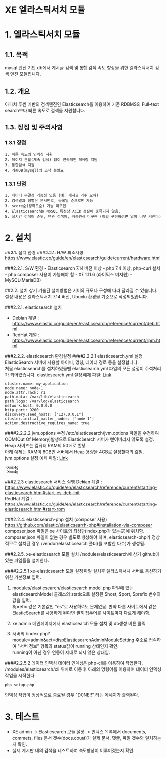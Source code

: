 XE 엘라스틱서치 모듈
======================

# 1. 엘라스틱서치 모듈

## 1.1. 목적
mysql 엔진 기반 db에서 게시글 검색 및 통합 검색 속도 향상을 위한 엘라스틱서치 검색 엔진 모듈입니다.
## 1.2. 개요
아파치 루씬 기반의 검색엔진인 Elasticsearch를 이용하여 기존 RDBMS의 Full-text search보다 빠른 속도로 검색을 지원합니다.

## 1.3. 장점 및 주의사항
### 1.3.1 장점
    1. 빠른 속도의 인덱싱 지원
    2. 페이지 분할(계속 검색) 없이 연속적인 페이징 지원
    3. 통합검색 지원
    4. 기존DB(mysql)의 조작 불필요
### 1.3.1 단점
    1. 데이터 무결성 가능성 있음 (예: 게시글 개수 오차)
    2. 검색결과 정렬은 문서번호, 등록일 순으로만 가능
    3. score순(정확도순) 기능 미구현
    4. Elasticsearch는 NoSQL 특성상 ACID 성질이 충족되지 않음.
    5. 실시간 검색어 순위, 연관 검색어, 자동완성 미구현 (이걸 구현하려면 일이 너무 커진다)
    
# 2. 설치
##2.1. 설치 환경
###2.2.1. H/W 최소사양
https://www.elastic.co/guide/en/elasticsearch/guide/current/hardware.html

###2.2.1. S/W 환경
    - Elasticsearch 7.14 버전 이상
    - php 7.4 이상, php-curl 설치
    - php composer 사용이 가능해야 함
    - XE 1.11.6 (라이믹스 미지원)
    - MySQL(MariaDB)

##2.2. 설치
상기 기술된 설치방법은 서버의 규모나 구성에 따라 달라질 수 있습니다.   
설정 내용은 엘라스틱서치 7.14 버전, Ubuntu 환경을 기준으로 작성되었습니다.

###2.2.1. elasticsearch 설치
* Debian 계열 : https://www.elastic.co/guide/en/elasticsearch/reference/current/deb.html   
* RedHat 계열 : https://www.elastic.co/guide/en/elasticsearch/reference/current/rpm.html

###2.2.2. elasticsearch 환경설정
####2.2.2.1 elasticsearch.yml 설정
ElasticSearch 서버에 사용할 아이피, 명칭, 데이터 경로 등을 설정합니다.   
처음 elasticsearch를 설치하였을땐 elasticsearch.yml 파일의 모든 설정이 주석처리가 되어있습니다.
elasticsearch.yml 설정 예제 파일: [Link][yml_link]   

[yml_link]: https://gist.github.com/huhani/d5ff4ea1886ed9667b94e1095732a782 "Go Gist"


```
cluster.name: my-application
node.name: node-1
node.attr.rack: r1
path.data: /var/lib/elasticsearch
path.logs: /var/log/elasticsearch
network.host: 0.0.0.0
http.port: 9200
discovery.seed_hosts: ["127.0.0.1"]
cluster.initial_master_nodes: ["node-1"]
action.destructive_requires_name: true
```




####2.2.2.2 jvm.options 수정
/etc/elasticsearch/jvm.options 파일을 수정하여 OOM(Out Of Memory)발생으로 ElasticSearch 서버가 뻗어버리지 않도록 설정.   
Heap 사이즈는 컴퓨터 RAM의 50%로 할당.    
아래 예제는 RAM이 8GB인 서버에서 Heap 용량을 4GB로 설정할때의 값임.   
jvm.options 설정 예제 파일: [Link][jvm_options_link]   

[jvm_options_link]: https://gist.github.com/huhani/a9300fcbe9c46f8a416777c5212fcc3a "Go Gist"
```
-Xms4g
-Xmx4g
```

###2.2.3 elasticsearch 서비스 실행
Debian 계열 : https://www.elastic.co/guide/en/elasticsearch/reference/current/starting-elasticsearch.html#start-es-deb-init   
RedHat 계열 : https://www.elastic.co/guide/en/elasticsearch/reference/current/starting-elasticsearch.html#start-rpm


###2.2.4. elasticsearch-php 설치 (composer 사용)
https://github.com/elastic/elasticsearch-php#installation-via-composer   
composer.json 파일은 xe 사이트의 최상단(index.php가 있는곳)에 위치함.   
composer.json 파일이 없는 경우 별도로 생성해야 하며, elasticsearch-php가 정상적으로 설치된 경우 /vendor/elassticsearch 폴더(를 포함한 다수)가 생성됨.


###2.2.5. xe-elasticsearch 모듈 설치
/modules/elasticsearch에 상기 github에 있는 파일들을 설치한다.

####2.2.5.1 xe-elasticsearch 모듈 설정
파일 설치후 엘라스틱서치 서버로 통신하기 위한 기본정보 입력.   
1. modules/elasticsearch/elasticsearch.model.php 파일에 있는 elasticsearchModel 클래스의 static으로 설정된 $host, $port, $prefix 변수의 값을 입력.   
 $prefix 값은 기본값인 "es"로 사용하여도 문제없음. 만약 다른 사이트에서 같은 ElasticSearch를 사용하게 된다면 필히 접두어를 사이트마다 다르게 해야함.
 
2. xe admin 메인페이지에서 elasticsearch 모듈 설치 및 db생성 버튼 클릭

3. 서버의 /index.php?module=admin&act=dispElasticsearchAdminModuleSetting 주소로 접속하여 "서버 정보" 항목의 status값이 running 상태인지 확인.   
running이 아닌 경우 연동이 제대로 되지 않은 상태임.

####2.2.5.2 데이터 인덱싱
데이터 인덱싱은 php-cli를 이용하여 작업한다.   
/modules/elasticsearch/cli 위치로 이동 후 아래의 명령어를 이용하여 데이터 인덱싱 작업을 시작한다.
```
php setup.php
```
인덱싱 작업이 정상적으로 종료될 경우 "DONE!!" 라는 메세지가 출력된다.

# 3. 테스트

- XE admin -> Elasticsearch 모듈 설정 -> 인덱스 목록에서 documents, commets, files 문서 갯수(docs.count)가 실제 문서, 댓글, 파일 갯수와 일치하는지 확인.
- 실제 게시판 내의 검색을 테스트하여 속도향상이 이루어졌는지 확인.

